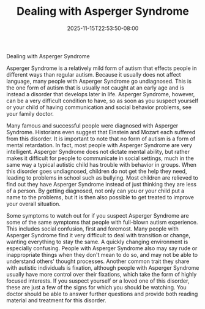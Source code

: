 ﻿---
title: "Dealing with Asperger Syndrome"
date: 2025-11-15T22:53:50-08:00
description: "Text Tips for Web Success"
featured_image: "/images/Text.jpg"
tags: ["Text"]
---

Dealing with Asperger Syndrome

Asperger Syndrome is a relatively mild form of autism that effects people in different ways than regular autism. Because it usually does not affect language, many people with Asperger Syndrome go undiagnosed. This is the one form of autism that is usually not caught at an early age and is instead a disorder that develops later in life. Asperger Syndrome, however, can be a very difficult condition to have, so as soon as you suspect yourself or your child of having communication and social behavior problems, see your family doctor.

Many famous and successful people were diagnosed with Asperger Syndrome. Historians even suggest that Einstein and Mozart each suffered from this disorder. It is important to note that no form of autism is a form of mental retardation. In fact, most people with Asperger Syndrome are very intelligent. Asperger Syndrome does not dictate mental ability, but rather makes it difficult for people to communicate in social settings, much in the same way a typical autistic child has trouble with behavior in groups. When this disorder goes undiagnosed, children do not get the help they need, leading to problems in school such as bullying. Most children are relieved to find out they have Asperger Syndrome instead of just thinking they are less of a person. By getting diagnosed, not only can you or your child put a name to the problems, but it is then also possible to get treated to improve your overall situation.

Some symptoms to watch out for if you suspect Asperger Syndrome are some of the same symptoms that people with full-blown autism experience. This includes social confusion, first and foremost. Many people with Asperger Syndrome find it very difficult to deal with transition or change, wanting everything to stay the same. A quickly changing environment is especially confusing. People with Asperger Syndrome also may say rude or inappropriate things when they don't mean to do so, and may not be able to understand others' thought processes. Another common trait they share with autistic individuals is fixation, although people with Asperger Syndrome usually have more control over their fixations, which take the form of highly focused interests. If you suspect yourself or a loved one of this disorder, these are just a few of the signs for which you should be watching. You doctor should be able to answer further questions and provide both reading material and treatment for this disorder.

 

